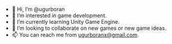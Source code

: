 - 👋 Hi, I’m @ugurboran
- 👀 I’m interested in game development.
- 🌱 I’m currently learning Unity Game Engine.
- 💞️ I’m looking to collaborate on new games or new game ideas.
- 📫 You can reach me from ugurboranx@gmail.com.

<!---
ugurboran/ugurboran is a ✨ special ✨ repository because its `README.md` (this file) appears on your GitHub profile.
You can click the Preview link to take a look at your changes.
--->
